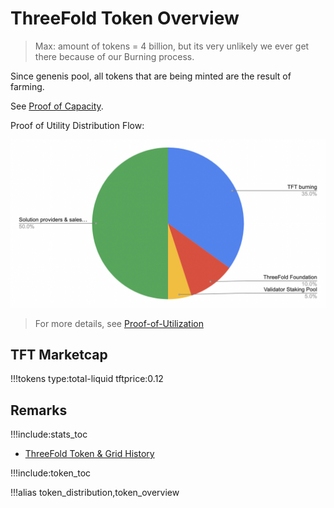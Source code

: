 # ThreeFold Token Overview

> Max: amount of tokens = 4 billion, but its very unlikely we ever get there because of our Burning process.

Since genenis pool, all tokens that are being minted are the result of farming. 

See [Proof of Capacity](proof_of_capacity).

Proof of Utility Distribution Flow:

![](img/token_distribution.png)

> For more details, see [Proof-of-Utilization](proof_of_utilization)

<!-- > For Detailed Info see: [Stats Token Overview, info from TFT blockchain](stats_token_overview) -->

## TFT Marketcap

!!!tokens type:total-liquid tftprice:0.12

## Remarks

!!!include:stats_toc
- [ThreeFold Token & Grid History](threefold_history)

!!!include:token_toc

!!!alias token_distribution,token_overview
